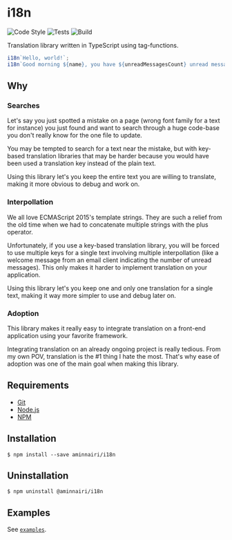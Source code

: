 # i18n

![Code Style](https://github.com/aminnairi/i18n/workflows/Code%20Style/badge.svg?branch=next) ![Tests](https://github.com/aminnairi/i18n/workflows/Tests/badge.svg?branch=next) ![Build](https://github.com/aminnairi/i18n/workflows/Build/badge.svg?branch=next)

Translation library written in TypeScript using tag-functions.

```javascript
i18n`Hello, world!`;
i18n`Good morning ${name}, you have ${unreadMessagesCount} unread messages.`;
```

## Why

### Searches

Let's say you just spotted a mistake on a page (wrong font family for a text for instance) you just found and want to search through a huge code-base you don't really know for the one file to update.

You may be tempted to search for a text near the mistake, but with key-based translation libraries that may be harder because you would have been used a translation key instead of the plain text.

Using this library let's you keep the entire text you are willing to translate, making it more obvious to debug and work on.

### Interpollation

We all love ECMAScript 2015's template strings. They are such a relief from the old time when we had to concatenate multiple strings with the plus operator.

Unfortunately, if you use a key-based translation library, you will be forced to use multiple keys for a single text involving multiple interpollation (like a welcome message from an email client indicating the number of unread messages). This only makes it harder to implement translation on your application.

Using this library let's you keep one and only one translation for a single text, making it way more simpler to use and debug later on. 

### Adoption

This library makes it really easy to integrate translation on a front-end application using your favorite framework.

Integrating translation on an already ongoing project is really tedious. From my own POV, translation is the #1 thing I hate the most. That's why ease of adoption was one of the main goal when making this library.

## Requirements

- [Git](https://git-scm.com/)
- [Node.js](https://nodejs.org/en/)
- [NPM](https://www.npmjs.com/)

## Installation

```console
$ npm install --save aminnairi/i18n
```

## Uninstallation

```console
$ npm uninstall @aminnairi/i18n
```

## Examples

See [`examples`](./examples).
